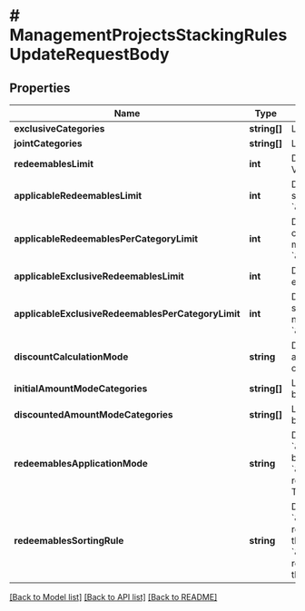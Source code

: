 # # ManagementProjectsStackingRulesUpdateRequestBody

## Properties

Name | Type | Description | Notes
------------ | ------------- | ------------- | -------------
**exclusiveCategories** | **string[]** | Lists the IDs of the categories that are exclusive. | [optional]
**jointCategories** | **string[]** | Lists the IDs of the categories that are joint. | [optional]
**redeemablesLimit** | **int** | Defines how many redeemables can be sent to Voucherify for validation at the same time. | [optional]
**applicableRedeemablesLimit** | **int** | Defines how many redeemables can be applied at the same time. The number must be less than or equal to &#x60;\&quot;redeemables_limit\&quot;&#x60;. | [optional]
**applicableRedeemablesPerCategoryLimit** | **int** | Defines how many redeemables with the same category can be applied at the same time. The number must be less than or equal to &#x60;\&quot;applicable_redeemables_limit\&quot;&#x60;. | [optional]
**applicableExclusiveRedeemablesLimit** | **int** | Defines how many redeemables with an assigned exclusive category can be applied at the same time. | [optional]
**applicableExclusiveRedeemablesPerCategoryLimit** | **int** | Defines how many exclusive redeemables with the same category can be applied at the same time. The number must be less than or equal to &#x60;\&quot;applicable_exclusive_redeemables_limit\&quot;&#x60;. | [optional]
**discountCalculationMode** | **string** | Defines if the discounts are applied by taking into account the initial order amount or the discounted order amount. | [optional]
**initialAmountModeCategories** | **string[]** | Lists the IDs of the categories that apply a discount based on the initial amount. | [optional]
**discountedAmountModeCategories** | **string[]** | Lists the IDs of the categories that apply a discount based on the discounted amount. | [optional]
**redeemablesApplicationMode** | **string** | Defines the application mode for redeemables. &#x60;\&quot;ALL\&quot;&#x60; means that all redeemables must be validated for the redemption to be successful. &#x60;\&quot;PARTIAL\&quot;&#x60; means that only those redeemables that can be validated will be redeemed. The redeemables that fail validaton will be skipped. | [optional]
**redeemablesSortingRule** | **string** | Defines the sorting rule for redeemables. &#x60;\&quot;CATEGORY_HIERARCHY\&quot;&#x60; means that redeemables are applied with the order established by the hierarchy of the categories. &#x60;\&quot;REQUESTED_ORDER\&quot;&#x60; means that redeemables are applied with the order established in the request. | [optional]

[[Back to Model list]](../../README.md#models) [[Back to API list]](../../README.md#endpoints) [[Back to README]](../../README.md)
